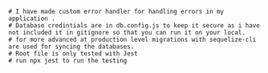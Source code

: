     # I have made custom error handler for handling errors in my application . 
    # Database credintials are in db.config.js to keep it secure as i have not included it in gitignore so that you can run it on your local.
    # for more advanced at production level migrations with sequelize-cli are used for syncing the databases.
    # Root file is only tested with Jest 
    # run npx jest to run the testing
